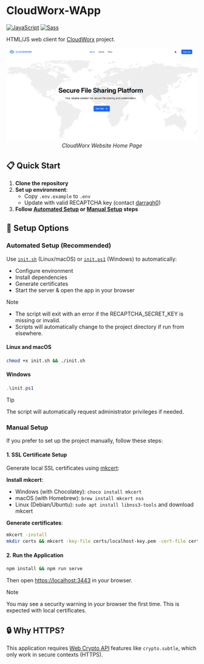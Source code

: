 # CloudWorx-WApp
[![JavaScript](https://img.shields.io/badge/JavaScript-F7DF1E?logo=javascript&logoColor=000)](https://www.javascript.com)
[![Sass](https://img.shields.io/badge/Sass-C69?logo=sass&logoColor=fff)](https://sass-lang.com)

HTML/JS web client for [CloudWorx](https://github.com/Nanda128/CloudWorx-Backend) project.

<p align="center">
    <img alt="Home Page Screenshot" src="./docs/img/png/home.png" />
    <br />
    <em>CloudWorx Website Home Page</em>
</p>

## 📋 Quick Start

1. **Clone the repository**
2. **Set up environment**:
    - Copy `.env.example` to `.env`
    - Update with valid RECAPTCHA key (contact [darragh0](https://github.com/darragh0))
3. **Follow [Automated Setup](#automated-setup-recommended) or [Manual Setup](#manual-setup) steps**

## 🔧 Setup Options

### Automated Setup (Recommended)

Use [`init.sh`](./init.sh) (Linux/macOS) or [`init.ps1`](./init.ps1) (Windows) to automatically:

- Configure environment
- Install dependencies
- Generate certificates
- Start the server & open the app in your browser

> [!Note]
> - The script will exit with an error if the RECAPTCHA_SECRET_KEY is missing or invalid.
> - Scripts will automatically change to the project directory if run from elsewhere.

#### Linux and macOS
```sh
chmod +x init.sh && ./init.sh
```

#### Windows
```powershell
.\init.ps1
```

> [!TIP]
> The script will automatically request administrator privileges if needed.

### Manual Setup

If you prefer to set up the project manually, follow these steps:

#### 1. SSL Certificate Setup
Generate local SSL certificates using [mkcert](https://github.com/FiloSottile/mkcert):

**Install mkcert**:
- Windows (with Chocolatey): `choco install mkcert`
- macOS (with Homebrew): `brew install mkcert nss`
- Linux (Debian/Ubuntu): `sudo apt install libnss3-tools` and download mkcert

**Generate certificates**:
```sh
mkcert -install
mkdir certs && mkcert -key-file certs/localhost-key.pem -cert-file certs/localhost.pem localhost
```

#### 2. Run the Application
```sh
npm install && npm run serve
```

Then open [https://localhost:3443](https://localhost:3443) in your browser.

> [!NOTE]
> You may see a security warning in your browser the first time. This is expected with local certificates.

## 🔒 Why HTTPS?

This application requires [Web Crypto API](https://developer.mozilla.org/en-US/docs/Web/API/Web_Crypto_API) features like `crypto.subtle`, which only work in secure contexts (HTTPS).
